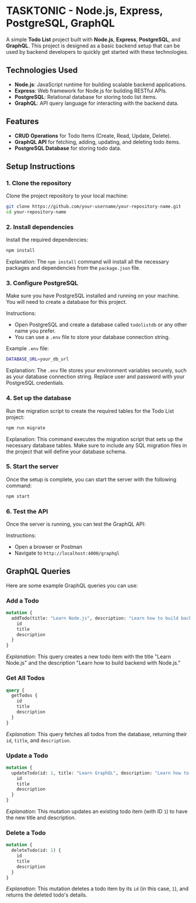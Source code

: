 # TASKTONIC - Node.js, Express, PostgreSQL, GraphQL

A simple **Todo List** project built with **Node.js**, **Express**, **PostgreSQL**, and **GraphQL**. This project is designed as a basic backend setup that can be used by backend developers to quickly get started with these technologies.

## Technologies Used

- **Node.js**: JavaScript runtime for building scalable backend applications.
- **Express**: Web framework for Node.js for building RESTful APIs.
- **PostgreSQL**: Relational database for storing todo list items.
- **GraphQL**: API query language for interacting with the backend data.

## Features

- **CRUD Operations** for Todo Items (Create, Read, Update, Delete).
- **GraphQL API** for fetching, adding, updating, and deleting todo items.
- **PostgreSQL Database** for storing todo data.

## Setup Instructions

### 1. Clone the repository

Clone the project repository to your local machine:

```bash
git clone https://github.com/your-username/your-repository-name.git
cd your-repository-name
```

### 2. Install dependencies

Install the required dependencies:

```bash
npm install
```

Explanation: The `npm install` command will install all the necessary packages and dependencies from the `package.json` file.

### 3. Configure PostgreSQL

Make sure you have PostgreSQL installed and running on your machine. You will need to create a database for this project.

Instructions:
- Open PostgreSQL and create a database called `todolistdb` or any other name you prefer.
- You can use a `.env` file to store your database connection string.

Example `.env` file:

```bash
DATABASE_URL=your_db_url
```

Explanation: The `.env` file stores your environment variables securely, such as your database connection string. Replace user and password with your PostgreSQL credentials.

### 4. Set up the database

Run the migration script to create the required tables for the Todo List project:

```bash
npm run migrate
```

Explanation: This command executes the migration script that sets up the necessary database tables. Make sure to include any SQL migration files in the project that will define your database schema.

### 5. Start the server

Once the setup is complete, you can start the server with the following command:

```bash
npm start
```

### 6. Test the API

Once the server is running, you can test the GraphQL API:

Instructions:
- Open a browser or Postman
- Navigate to `http://localhost:4000/graphql`

## GraphQL Queries

Here are some example GraphQL queries you can use:

### Add a Todo

```graphql
mutation { 
  addTodo(title: "Learn Node.js", description: "Learn how to build backend with Node.js") { 
    id 
    title 
    description 
  } 
}
```

*Explanation*: This query creates a new todo item with the title "Learn Node.js" and the description "Learn how to build backend with Node.js."

### Get All Todos

```graphql
query { 
  getTodos { 
    id 
    title 
    description 
  } 
}
```

*Explanation*: This query fetches all todos from the database, returning their `id`, `title`, and `description`.

### Update a Todo

```graphql
mutation { 
  updateTodo(id: 1, title: "Learn GraphQL", description: "Learn how to use GraphQL") { 
    id 
    title 
    description 
  } 
}
```

*Explanation*: This mutation updates an existing todo item (with ID `1`) to have the new title and description.

### Delete a Todo

```graphql
mutation { 
  deleteTodo(id: 1) { 
    id 
    title 
    description 
  } 
}
```

*Explanation*: This mutation deletes a todo item by its `id` (in this case, `1`), and returns the deleted todo's details.

